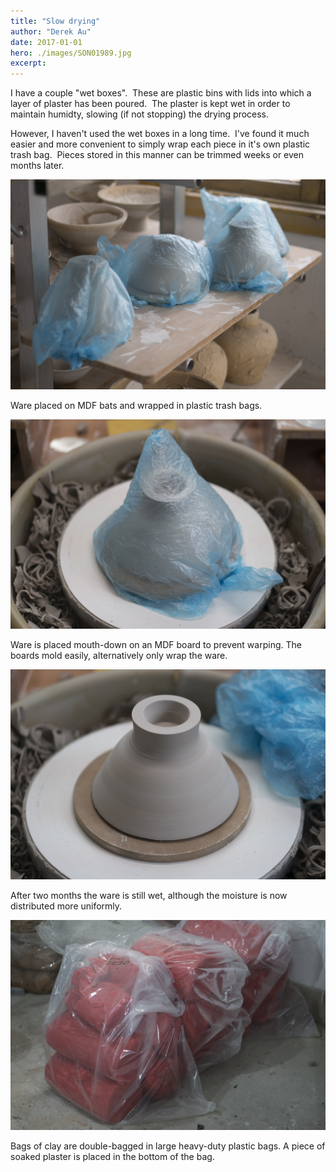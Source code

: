 ```yaml
---
title: "Slow drying"
author: "Derek Au"
date: 2017-01-01
hero: ./images/SON01989.jpg
excerpt: 
---
```


I have a couple "wet boxes".  These are plastic bins with lids into which a layer of plaster has been poured.  The plaster is kept wet in order to maintain humidty, slowing (if not stopping) the drying process.

However, I haven't used the wet boxes in a long time.  I've found it much easier and more convenient to simply wrap each piece in it's own plastic trash bag.  Pieces stored in this manner can be trimmed weeks or even months later.

![](./images/SON01989.jpg)

Ware placed on MDF bats and wrapped in plastic trash bags.  

![](./images/SON01994.jpg)

Ware is placed mouth-down on an MDF board to prevent warping. The boards mold easily, alternatively only wrap the ware.

![](./images/SON01998.jpg)

After two months the ware is still wet, although the moisture is now distributed more uniformly.

![](./images/SON02005.jpg)

Bags of clay are double-bagged in large heavy-duty plastic bags. A piece of soaked plaster is placed in the bottom of the bag.

